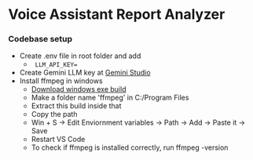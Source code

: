 # Voice Assistant Report Analyzer

### Codebase setup

- Create .env file in root folder and add
  - ` LLM_API_KEY=`
- Create Gemini LLM key at [Gemini Studio](https://aistudio.google.com/)
- Install ffmpeg in windows
  - [Download windows exe build](https://www.gyan.dev/ffmpeg/builds/)
  - Make a folder name 'ffmpeg' in C:/Program Files
  - Extract this build inside that
  - Copy the path
  - Win + S -> Edit Enviornment variables -> Path -> Add -> Paste it -> Save
  - Restart VS Code
  - To check if ffmpeg is installed correctly, run ffmpeg -version
